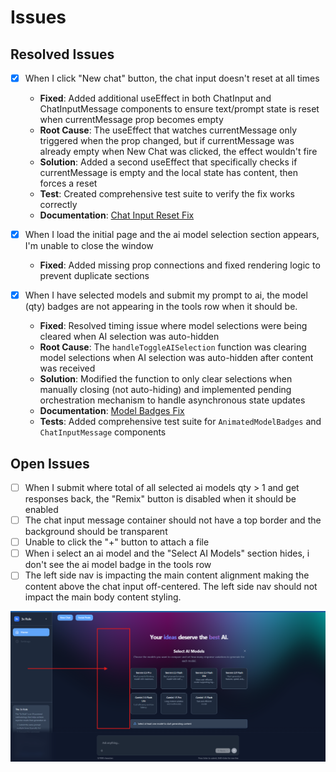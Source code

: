 # Issues

## Resolved Issues

- [x] When I click "New chat" button, the chat input doesn't reset at all times

  - **Fixed**: Added additional useEffect in both ChatInput and ChatInputMessage components to ensure text/prompt state is reset when currentMessage prop becomes empty
  - **Root Cause**: The useEffect that watches currentMessage only triggered when the prop changed, but if currentMessage was already empty when New Chat was clicked, the effect wouldn't fire
  - **Solution**: Added a second useEffect that specifically checks if currentMessage is empty and the local state has content, then forces a reset
  - **Test**: Created comprehensive test suite to verify the fix works correctly
  - **Documentation**: [Chat Input Reset Fix](chat-input.md)

- [x] When I load the initial page and the ai model selection section appears, I'm unable to close the window

  - **Fixed**: Added missing prop connections and fixed rendering logic to prevent duplicate sections

- [x] When I have selected models and submit my prompt to ai, the model (qty) badges are not appearing in the tools row when it should be.

  - **Fixed**: Resolved timing issue where model selections were being cleared when AI selection was auto-hidden
  - **Root Cause**: The `handleToggleAISelection` function was clearing model selections when AI selection was auto-hidden after content was received
  - **Solution**: Modified the function to only clear selections when manually closing (not auto-hiding) and implemented pending orchestration mechanism to handle asynchronous state updates
  - **Documentation**: [Model Badges Fix](MODEL_BADGES_FIX.md)
  - **Tests**: Added comprehensive test suite for `AnimatedModelBadges` and `ChatInputMessage` components

## Open Issues

- [ ] When I submit where total of all selected ai models qty > 1 and get responses back, the "Remix" button is disabled when it should be enabled
- [ ] The chat input message container should not have a top border and the background should be transparent
- [ ] Unable to click the "+" button to attach a file
- [ ] When i select an ai model and the "Select AI Models" section hides, i don't see the ai model badge in the tools row
- [ ] The left side nav is impacting the main content alignment making the content above the chat input off-centered. The left side nav should not impact the main body content styling.

![Left Nav Impacts Main Content Alignment](<Screenshot 2025-07-28 145836.png>)
